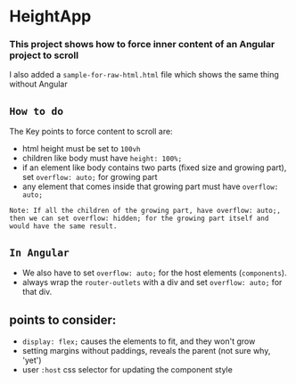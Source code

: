 # HeightApp

### This project shows how to force inner content of an Angular project to scroll

I also added a `sample-for-raw-html.html` file which shows the same thing without Angular

## `How to do`

The Key points to force content to scroll are:
- html height must be set to `100vh`
- children like body must have `height: 100%;`
- if an element like body contains two parts (fixed size and growing part), set `overflow: auto;` for growing part
- any element that comes inside that growing part must have `overflow: auto;`

```
Note: If all the children of the growing part, have overflow: auto;, then we can set overflow: hidden; for the growing part itself and would have the same result.
```

## `In Angular`

- We also have to set `overflow: auto;` for the host elements (`components`).
- always wrap the `router-outlets` with a div and set `overflow: auto;` for that div.


## points to consider:
- `display: flex;` causes the elements to fit, and they won't grow
- setting margins without paddings, reveals the parent (not sure why, 'yet')
- user `:host` css selector for updating the component style
